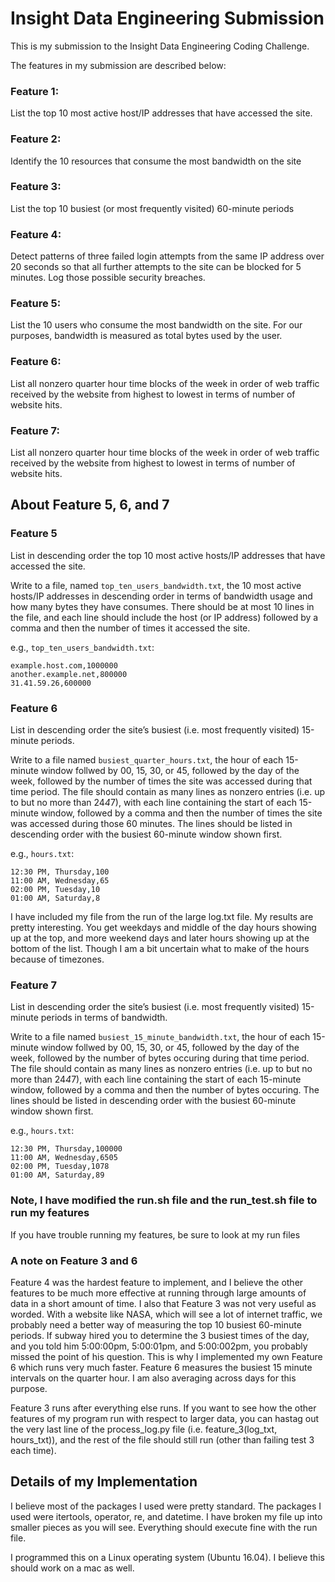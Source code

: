 # Insight Data Engineering Submission
This is my submission to the Insight Data Engineering Coding Challenge.


The features in my submission are described below: 

### Feature 1: 
List the top 10 most active host/IP addresses that have accessed the site.

### Feature 2: 
Identify the 10 resources that consume the most bandwidth on the site

### Feature 3:
List the top 10 busiest (or most frequently visited) 60-minute periods 

### Feature 4: 
Detect patterns of three failed login attempts from the same IP address over 20 seconds so that all further attempts to the site can be blocked for 5 minutes. Log those possible security breaches.

### Feature 5:
List the 10 users who consume the most bandwidth on the site.  For our purposes, bandwidth is measured as total bytes used by the user.

### Feature 6:
List all nonzero quarter hour time blocks of the week in order of web traffic received by the website from highest to lowest in terms of number of website hits.

### Feature 7:
List all nonzero quarter hour time blocks of the week in order of web traffic received by the website from highest to lowest in terms of number of website hits.

## About Feature 5, 6, and 7

### Feature 5 
List in descending order the top 10 most active hosts/IP addresses that have accessed the site.

Write to a file, named `top_ten_users_bandwidth.txt`, the 10 most active hosts/IP addresses in descending order in terms of bandwidth usage and how many bytes they have consumes.  There should be at most 10 lines in the file, and each line should include the host (or IP address) followed by a comma and then the number of times it accessed the site. 

e.g., `top_ten_users_bandwidth.txt`:

    example.host.com,1000000
    another.example.net,800000
    31.41.59.26,600000
    
### Feature 6
List in descending order the site’s busiest (i.e. most frequently visited) 15-minute periods.

Write to a file named `busiest_quarter_hours.txt`, the hour of each 15-minute window follwed by 00, 15, 30, or 45, followed by the day of the week, followed by the number of times the site was accessed during that time period. The file should contain as many lines as nonzero entries (i.e. up to but no more than 24*4*7), with each line containing the start of each 15-minute window, followed by a comma and then the number of times the site was accessed during those 60 minutes. The lines should be listed in descending order with the busiest 60-minute window shown first. 

e.g., `hours.txt`:

    12:30 PM, Thursday,100
    11:00 AM, Wednesday,65
    02:00 PM, Tuesday,10
    01:00 AM, Saturday,8

I have included my file from the run of the large log.txt file.  My results are pretty interesting.  You get weekdays and middle of the day hours showing up at the top, and more weekend days and later hours showing up at the bottom of the list.  Though I am a bit uncertain what to make of the hours because of timezones.

### Feature 7
List in descending order the site’s busiest (i.e. most frequently visited) 15-minute periods in terms of bandwidth.

Write to a file named `busiest_15_minute_bandwidth.txt`, the hour of each 15-minute window follwed by 00, 15, 30, or 45, followed by the day of the week, followed by the number of bytes occuring during that time period. The file should contain as many lines as nonzero entries (i.e. up to but no more than 24*4*7), with each line containing the start of each 15-minute window, followed by a comma and then the number of bytes occuring. The lines should be listed in descending order with the busiest 60-minute window shown first. 

e.g., `hours.txt`:

    12:30 PM, Thursday,100000
    11:00 AM, Wednesday,6505
    02:00 PM, Tuesday,1078
    01:00 AM, Saturday,89


### Note, I have modified the run.sh file and the run_test.sh file to run my features
If you have trouble running my features, be sure to look at my run files

### A note on Feature 3 and 6
Feature 4 was the hardest feature to implement, and I believe the other features to be much more effective at running through large amounts of data in a short amount of time.  I also that Feature 3 was not very useful as worded.  With a website like NASA, which will see a lot of internet traffic, we probably need a better way of measuring the top 10 busiest 60-minute periods.  If subway hired you to determine the 3 busiest times of the day, and you told him 5:00:00pm, 5:00:01pm, and 5:00:002pm, you probably missed the point of his question.  This is why I implemented my own Feature 6 which runs very much faster.  Feature 6 measures the busiest 15 minute intervals on the quarter hour.  I am also averaging across days for this purpose.

Feature 3 runs after everything else runs.  If you want to see how the other features of my program run with respect to larger data, you can hastag out the very last line of the process_log.py file (i.e. feature_3(log_txt, hours_txt)), and the rest of the file should still run (other than failing test 3 each time).

## Details of my Implementation
I believe most of the packages I used were pretty standard.  The packages I used were itertools, operator, re, and datetime.  I have broken my file up into smaller pieces as you will see.  Everything should execute fine with the run file.

I programmed this on a Linux operating system (Ubuntu 16.04).  I believe this should work on a mac as well.

